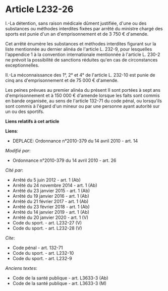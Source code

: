 # Article L232-26

I.-La détention, sans raison médicale dûment justifiée, d'une ou des substances ou méthodes interdites fixées par arrêté du
ministre chargé des sports est punie d'un an d'emprisonnement et de 3 750 € d'amende. 

Cet arrêté énumère les substances et méthodes interdites figurant sur la liste mentionnée au dernier alinéa de l'article L.
232-9, pour lesquelles l'appendice 1 à la convention internationale mentionnée à l'article L. 230-2 ne prévoit la possibilité
de sanctions réduites qu'en cas de circonstances exceptionnelles. 

II.-La méconnaissance des 1°, 2° et 4° de l'article L. 232-10 est punie de cinq ans d'emprisonnement et de 75 000 €
d'amende. 

Les peines prévues au premier alinéa du présent II sont portées à sept ans d'emprisonnement et à 150 000 € d'amende lorsque
les faits sont commis en bande organisée, au sens de l'article 132-71 du code pénal, ou lorsqu'ils sont commis à l'égard d'un
mineur ou par une personne ayant autorité sur un ou des sportifs.

**Liens relatifs à cet article**

**Liens**:

  - DEPLACE: Ordonnance n°2010-379 du 14 avril 2010 - art. 14

_Modifié par_:

  - Ordonnance n°2010-379 du 14 avril 2010 - art. 26

_Cité par_:

  - Arrêté du 5 juin 2012 - art. 1 (Ab)
  - Arrêté du 24 novembre 2014 - art. 1 (Ab)
  - Arrêté du 23 janvier 2015 - art. 1 (Ab)
  - Arrêté du 19 janvier 2016 - art. 1 (Ab)
  - Arrêté du 21 février 2017 - art. 1 (Ab)
  - Arrêté du 23 février 2018 - art. 1 (Ab)
  - Arrêté du 14 janvier 2019 - art. 1 (Ab)
  - Arrêté du 20 janvier 2020 - art. 1 (V)
  - Code du sport. - art. L232-27 (V)
  - Code du sport. - art. L232-28 (V)

_Cite_:

  - Code pénal - art. 132-71
  - Code du sport. - art. L232-10
  - Code du sport. - art. L232-9

_Anciens textes_:

  - Code de la santé publique - art. L3633-3 (Ab)
  - Code de la santé publique - art. L3633-3 (M)
